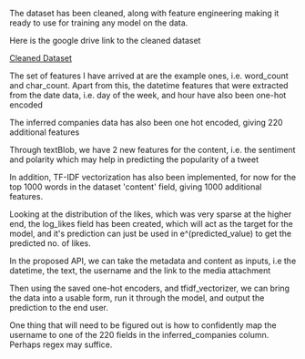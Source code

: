 The dataset has been cleaned, along with feature engineering making it ready to use for training any model on the data.

Here is the google drive link to the cleaned dataset

[Cleaned Dataset](https://drive.google.com/file/d/1-6SZkZfpSa9k-UJqQo47wFXGuB-qwlFO/view?usp=sharing)

The set of features I have arrived at are the example ones, i.e. word_count and char_count. Apart from this, the datetime features that were extracted from the
date data, i.e. day of the week, and hour have also been one-hot encoded

The inferred companies data has also been one hot encoded, giving 220 additional features

Through textBlob, we have 2 new features for the content, i.e. the sentiment and polarity which may help in predicting the popularity of a tweet

In addition, TF-IDF vectorization has also been implemented, for now for the top 1000 words in the dataset 'content' field, giving 1000 additional features.

Looking at the distribution of the likes, which was very sparse at the higher end, the log_likes field has been created, which will act
as the target for the model, and it's prediction can just be used in e^(predicted_value) to get the predicted no. of likes.

In the proposed API, we can take the metadata and content as inputs, i.e the datetime, the text, the username and the link to the media attachment

Then using the saved one-hot encoders, and tfidf_vectorizer, we can bring the data into a usable form, run it through the model, and output
the prediction to the end user.

One thing that will need to be figured out is how to confidently map the username to one of the 220 fields in the inferred_companies column.
Perhaps regex may suffice.
